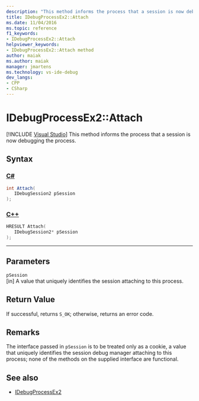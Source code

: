```yaml
---
description: "This method informs the process that a session is now debugging the process."
title: IDebugProcessEx2::Attach
ms.date: 11/04/2016
ms.topic: reference
f1_keywords:
- IDebugProcessEx2::Attach
helpviewer_keywords:
- IDebugProcessEx2::Attach method
author: maiak
ms.author: maiak
manager: jmartens
ms.technology: vs-ide-debug
dev_langs:
- CPP
- CSharp
---
```

# IDebugProcessEx2::Attach

 [!INCLUDE [Visual Studio](~/includes/applies-to-version/vs-windows-only.md)]
This method informs the process that a session is now debugging the process.

## Syntax

### [C#](#tab/csharp)
```csharp
int Attach(
   IDebugSession2 pSession
);
```
### [C++](#tab/cpp)
```cpp
HRESULT Attach( 
   IDebugSession2* pSession
);
```
---

## Parameters
`pSession`\
[in] A value that uniquely identifies the session attaching to this process.

## Return Value
 If successful, returns `S_OK`; otherwise, returns an error code.

## Remarks
 The interface passed in `pSession` is to be treated only as a cookie, a value that uniquely identifies the session debug manager attaching to this process; none of the methods on the supplied interface are functional.

## See also
- [IDebugProcessEx2](../../../extensibility/debugger/reference/idebugprocessex2.md)
